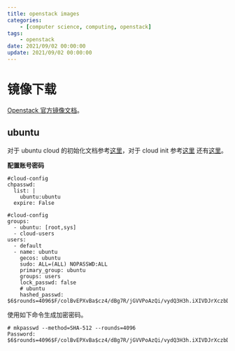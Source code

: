 ```yaml
---
title: openstack images
categories: 
	- [computer science, computing, openstack]
tags:
	- openstack
date: 2021/09/02 00:00:00
update: 2021/09/02 00:00:00
---
```


# 镜像下载

[Openstack 官方镜像文档](https://docs.openstack.org/image-guide/obtain-images.html)。

## ubuntu

对于 ubuntu cloud 的初始化文档参考[这里](https://help.ubuntu.com/community/CloudInit)，对于 cloud init 参考[这里](https://cloud-init.io/) 还有[这里](https://cloudinit.readthedocs.io/en/latest/topics/examples.html)。

**配置账号密码**

```shell
#cloud-config
chpasswd:
  list: |
    ubuntu:ubuntu
  expire: False
```

```shell
#cloud-config
groups:
  - ubuntu: [root,sys]
  - cloud-users
users:
  - default
  - name: ubuntu
    gecos: ubuntu
    sudo: ALL=(ALL) NOPASSWD:ALL
    primary_group: ubuntu
    groups: users
    lock_passwd: false
    # ubuntu
    hashed_passwd: $6$rounds=4096$F/colBvEPXvBa$cz4/dBg7R/jGVVPoAzQi/vydQ3H3h.iXIVDJrXczbDfXy/nGIHyaFA14Ee7e0pSJfWJNMlJGvwo4Kpi6NXFf00
```

使用如下命令生成加密密码。

```shell
# mkpasswd --method=SHA-512 --rounds=4096
Password:
$6$rounds=4096$F/colBvEPXvBa$cz4/dBg7R/jGVVPoAzQi/vydQ3H3h.iXIVDJrXczbDfXy/nGIHyaFA14Ee7e0pSJfWJNMlJGvwo4Kpi6NXFf00
```

